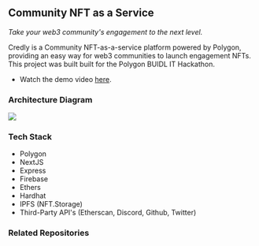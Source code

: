 ## Community NFT as a Service

_Take your web3 community's engagement to the next level._

Credly is a Community NFT-as-a-service platform powered by Polygon, providing an easy way for web3 communities to launch engagement NFTs. This project was built built for the Polygon BUIDL IT Hackathon.

- Watch the demo video [here](https://vimeo.com/741907596).

### Architecture Diagram

![](public/diagram.png)

### Tech Stack

- Polygon
- NextJS
- Express
- Firebase
- Ethers
- Hardhat
- IPFS (NFT.Storage)
- Third-Party API's (Etherscan, Discord, Github, Twitter)

### Related Repositories
